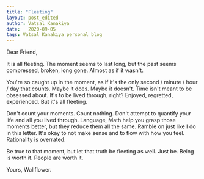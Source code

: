 ```yaml
---
title: "Fleeting"
layout: post_edited
author: Vatsal Kanakiya
date:   2020-09-05
tags: Vatsal Kanakiya personal blog 
---
```

Dear Friend,
   
It is all fleeting. The moment seems to last long, but the past seems compressed, broken, long gone. Almost as if it wasn't.
   
You're so caught up in the moment, as if it's the only second / minute / hour / day that counts. Maybe it does. Maybe it doesn't.
Time isn't meant to be obsessed about. It's to be lived through, right? Enjoyed, regretted, experienced. But it's all fleeting.   
   
Don't count your moments. Count nothing. Don't attempt to quantify your life and all you lived through. Language, Math help you
grasp those moments better, but they reduce them all the same. Ramble on just like I do in this letter. It's okay to not make
sense and to flow with how you feel. Rationality is overrated.   
   
Be true to that moment, but let that truth be fleeting as well. Just be. Being is worth it. People are worth it.   
   
Yours,
Wallflower.
